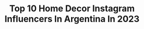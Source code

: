---
title: Top 10 Home Decor Instagram Influencers In Argentina In 2023
description: >-
  Find top home decor Instagram influencers in Argentina in 2023. Most popular hashtags: #homedecor #decoracion #deco #home.
platform: Instagram
hits: 46
text_top: Identify the best Instagram profiles on inBeat.
text_bottom: inBeat aggregates 46 Instagram influencers like this in Argentina for you to work with.
profiles:
  - username: "mamiandchic"
    fullname: >-
      Patricia
    bio: >-
      D e c o & l i f e s t y l e | Mom | Traveling by motorhome | 🚍🗺️ patricia.gr@live.com | ✍🏼 Madrid |
    location: "Argentina"
    followers: 38561
    engagement: 277
    commentsToLikes: 0.101610
    id: ck13d04n730810i19u6xbye0l
    verified: false
    hashtags: "#reforma, #cabincrew, #snow, #homedecoration"
  - username: "magnolias.decoblog"
    fullname: >-
      𝐌𝐀𝐆𝐍𝐎𝐋𝐈𝐀𝐒 | Deco Blog
    bio: >-
      Soy Luz 👋🏼 .̴.̴.̴.̴.̴.̴.̴.̴.̴.̴.̴.̴.̴ •Ideas para tu Hogar 🏡 •LifeStyle •Recetas 🥨 📍Bs. As
    location: "Argentina"
    followers: 40845
    engagement: 273
    commentsToLikes: 0.141897
    id: ck14k3u0onlpe0i19u7e8gsin
    verified: false
    hashtags: "#deco, #rustico, #decora, #vintage"
  - username: "lorenapedace"
    fullname: >-
      Lorena Pedace ✨ Lifestyle Deco
    bio: >-
      ▫️En Obra, compartiendo mucha info! ▫️Decoración ▫️Recetas #lorenapedaceobra #lorenapedacerecetas
    location: "Argentina"
    followers: 70518
    engagement: 222
    commentsToLikes: 0.072239
    id: ck6tv897kkqj90j71nbypnwef
    verified: false
    hashtags: "#kitchendesign, #sunnyislesbeach, #playa, #viajes"
  - username: "home_py_deco"
    fullname: >-
      ~ PY ~ Deco & Home
    bio: >-
      ✨Decolover y Plantlover 🌱 ❕Trucos y Tips 🛠️ Antes y después 💸 Buscachollos 👇🏼Descuentos y más en destacados 👇🏼
    location: "Argentina"
    followers: 24312
    engagement: 319
    commentsToLikes: 0.132926
    id: ck9wef9qbjzsl0j78amb8zt7w
    verified: false
    hashtags: "#ba, #decorideas, #decoration, #hogarydecoracion"
  - username: "juntashacemos"
    fullname: >-
      Agus Garcia Darwich
    bio: >-
      Bienvenidas, acá vas a encontrar: .Tutoriales que te pueden servir o no .Buena onda y compañía Contacto: juntashacemos@gmail.com Mar del Plata, Arg
    location: "Argentina"
    followers: 97360
    engagement: 192
    commentsToLikes: 0.342582
    id: ck5q4vlmbqe370i118dnyxecr
    verified: false
    hashtags: "#decoracioninteriores, #madera, #weber, #decohome"
  - username: "elmundodecam"
    fullname: >-
      El Mundo De Cam
    bio: >-
      Entre Trapos & Purpurina! 💖 Descubriendo la vida adulta en una casita rosada. 💖 Tips para hacerte la vida en casa más fácil! 📍Asu - Py
    location: "Argentina"
    followers: 34684
    engagement: 190
    commentsToLikes: 0.142991
    id: ck5chkdyvqxzw0i110gojz47u
    verified: false
    hashtags: "#homedecor, #decohogar, #vday, #orden"
  - username: "helsyflores"
    fullname: >-
      Helsy Flores 🌙
    bio: >-
      From another time, or another world. 🍰 Recetas en @creativaalsarten ✨ Magia en @whimsicalwitch_ 🗺 Viajes en @helsyflorestravel 🛸 Conspiraciones en:
    location: "Argentina"
    followers: 25710
    engagement: 358
    commentsToLikes: 0.060962
    id: ck6uhcd8u8av30j716rgyzlmk
    verified: false
    hashtags: "#ootd, #homedecor, #snow, #outfit"
  - username: "atelier.botanico"
    fullname: >-
      ATELIER BOTÁNICO®
    bio: >-
      🌻Soy Flor ~siempre con las #manosenlatierra VIVERO BOUTIQUE | DECO | WORKSHOPS 🌱 tips&cuidados #ateliertips 📍De martes a domingos de 14 a 20hs
    location: "Argentina"
    followers: 55290
    engagement: 110
    commentsToLikes: 0.054877
    id: ck6tmszyi8h6p0j71c7hvvigx
    verified: false
    hashtags: "#terrarios, #home, #verdevida, #green"
  - username: "hachezhome"
    fullname: >-
      Clara Houssay - Decoradora
    bio: >-
      INTERIORISMO & LIFESTYLE •ideas deco para tu casa •mi dia a día y el de balta •de todo un poco: moda - deco Hachezhome@gmail.com
    location: "Argentina"
    followers: 96844
    engagement: 149
    commentsToLikes: 0.288278
    id: ck8sz3iryn19x0j783zb82cmu
    verified: false
    hashtags: "#livingroom, #inspohome, #myhome, #reelitfeelit"
  - username: "rielamericano"
    fullname: >-
      RIELAMERICANO (página oficial)
    bio: >-
      Somos la compañía 🇦🇷 líder en #cortinas a medida. Nos impulsa la Pasión por la Calidad, desde 1967 y por mucho más. Sponsor de #casafoa y #estilopilar
    location: "Argentina"
    followers: 28121
    engagement: 705
    commentsToLikes: 0.484275
    id: ck13a8hvpp5dj0i19a6nnmiaz
    verified: false
    hashtags: "#cortinas, #quedateencasa, #homedecor, #design"
---